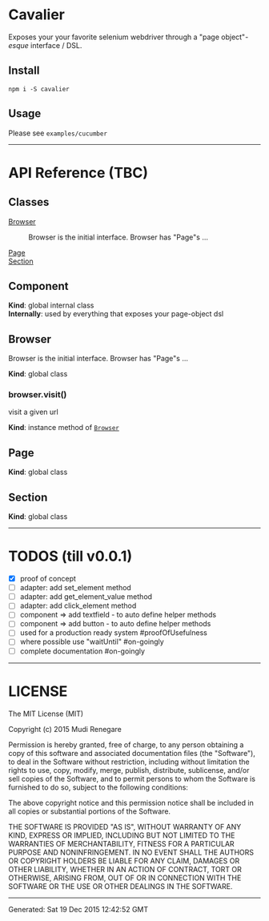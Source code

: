 # Cavalier

Exposes your your favorite selenium webdriver through a "page object"*-esque* interface / DSL.

## Install

```
npm i -S cavalier
```

## Usage

Please see ```examples/cucumber```

---
# API Reference (TBC)

## Classes

<dl>
<dt><a href="#Browser">Browser</a></dt>
<dd><p>Browser is the initial interface. Browser has &quot;Page&quot;s ...</p>
</dd>
<dt><a href="#Page">Page</a></dt>
<dd></dd>
<dt><a href="#Section">Section</a></dt>
<dd></dd>
</dl>

<a name="Component"></a>
## Component
**Kind**: global internal class  
**Internally**: used by everything that exposes your page-object dsl  
<a name="Browser"></a>
## Browser
Browser is the initial interface. Browser has "Page"s ...

**Kind**: global class  
<a name="Browser+visit"></a>
### browser.visit()
visit a given url

**Kind**: instance method of <code>[Browser](#Browser)</code>  
<a name="Page"></a>
## Page
**Kind**: global class  
<a name="Section"></a>
## Section
**Kind**: global class  

---

# TODOS (till v0.0.1)

- [x] proof of concept
- [ ] adapter: add set_element method
- [ ] adapter: add get_element_value method
- [ ] adapter: add click_element method
- [ ] component => add textfield - to auto define helper methods
- [ ] component => add button - to auto define helper methods
- [ ] used for a production ready system #proofOfUsefulness
- [ ] where possible use "waitUntil" #on-goingly
- [ ] complete documentation #on-goingly

---

# LICENSE

The MIT License (MIT)

Copyright (c) 2015 Mudi Renegare

Permission is hereby granted, free of charge, to any person obtaining a copy
of this software and associated documentation files (the "Software"), to deal
in the Software without restriction, including without limitation the rights
to use, copy, modify, merge, publish, distribute, sublicense, and/or sell
copies of the Software, and to permit persons to whom the Software is
furnished to do so, subject to the following conditions:

The above copyright notice and this permission notice shall be included in all
copies or substantial portions of the Software.

THE SOFTWARE IS PROVIDED "AS IS", WITHOUT WARRANTY OF ANY KIND, EXPRESS OR
IMPLIED, INCLUDING BUT NOT LIMITED TO THE WARRANTIES OF MERCHANTABILITY,
FITNESS FOR A PARTICULAR PURPOSE AND NONINFRINGEMENT. IN NO EVENT SHALL THE
AUTHORS OR COPYRIGHT HOLDERS BE LIABLE FOR ANY CLAIM, DAMAGES OR OTHER
LIABILITY, WHETHER IN AN ACTION OF CONTRACT, TORT OR OTHERWISE, ARISING FROM,
OUT OF OR IN CONNECTION WITH THE SOFTWARE OR THE USE OR OTHER DEALINGS IN THE
SOFTWARE.

---
Generated: Sat 19 Dec 2015 12:42:52 GMT
